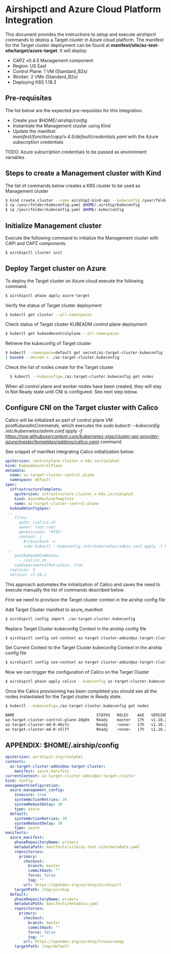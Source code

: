 # Airshipctl and Azure Cloud Platform Integration
This document provides the instructions to setup and execute *airshipctl*
commands to deploy a Target cluster in Azure cloud platform.
The manifest for the Target cluster deployment can be found at
**manifest/site/az-test-site/target/azure-target**.
It will deploy:
- CAPZ v0.4.5 Management component
- Region: US East
- Control Plane: 1 VM (Standard_B2s)
- Worker: 2 VMs (Standard_B2s)
- Deploying K8S 1.18.3

## Pre-requisites
The list below are the expected pre-requisites for this integration.

- Create your *$HOME/.airship/config*
- Instantiate the Management cluster using Kind
- Update the manifest *manifest/function/capz/v.4.5/default/credentials.yaml*
with the Azure subscription credentials

TODO: Azure subscription credentials to be passed as environment variables

## Steps to create a Management cluster with Kind
The list of commands below creates a K8S cluster to be used as Management cluster

```bash
$ kind create cluster --name airship2-kind-api --kubeconfig /your/folder/kubeconfig.yaml
$ cp /your/folder/kubeconfig.yaml $HOME/.airship/kubeconfig
$ cp /your/folder/kubeconfig.yaml $HOME/.kube/config
```

## Initialize Management cluster
Execute the following command to initialize the Management cluster with CAPI and
CAPZ components.
```bash
$ airshipctl cluster init
```
## Deploy Target cluster on Azure
To deploy the Target cluster on Azure cloud execute the following command.
```bash
$ airshipctl phase apply azure-target
```

Verify the status of Target cluster deployment
```bash
$ kubectl get cluster --all-namespaces
```
Check status of Target cluster KUBEADM control plane deployment
```bash
$ kubectl get kubeadmcontrolplane --all-namespaces
```

Retrieve the kubeconfig of Target cluster
```bash
$ kubectl --namespace=default get secret/az-target-cluster-kubeconfig -o jsonpath={.data.value} \
| base64 --decode > ./az-target-cluster.kubeconfig
```

Check the list of nodes create for the Target cluster
```bash
  $ kubectl --kubeconfig=./az-target-cluster.kubeconfig get nodes
```

When all control plane and worker nodes have been created, they will stay in Not Ready state until
CNI is configured. See next step below.

## Configure CNI on the Target cluster with Calico
Calico will be initialized as part of control plane VM *postKubeadmCommands*, which executes the
*sudo kubectl --kubeconfig /etc/kubernetes/admin.conf apply -f https://raw.githubusercontent.com/kubernetes-sigs/cluster-api-provider-azure/master/templates/addons/calico.yaml* command.

See snippet of manifest integrating Calico initialization below:

```yaml
apiVersion: controlplane.cluster.x-k8s.io/v1alpha3
kind: KubeadmControlPlane
metadata:
  name: az-target-cluster-control-plane
  namespace: default
spec:
  infrastructureTemplate:
    apiVersion: infrastructure.cluster.x-k8s.io/v1alpha3
    kind: AzureMachineTemplate
    name: az-target-cluster-control-plane
  kubeadmConfigSpec:
...
    files:
    - path: /calico.sh
      owner: root:root
      permissions: "0755"
      content: |
        #!/bin/bash -x
        sudo kubectl --kubeconfig /etc/kubernetes/admin.conf apply -f https://raw.githubusercontent.com/kubernetes-sigs/cluster-api-provider-azure/master/templates/addons/calico.yaml
...
    postKubeadmCommands:
      - /calico.sh
    useExperimentalRetryJoin: true
  replicas: 3
  version: v1.18.2
```

This approach automates the initialization of Calico and saves the need to execute manually
the list of commands described below.

First we need to provision the Target cluster context in the airship config file

Add Target Cluster manifest to azure_manifest
```bash
$ airshipctl config import ./az-target-cluster.kubeconfig
```
Replace Target Cluster kubeconfig Context in the airship config file
```bash
$ airshipctl config set-context az-target-cluster-admin@az-target-cluster --manifest azure_manifest
```

Set Current Context to the Target Cluster kubeconfig Context in the airship config file
```bash
$ airshipctl config use-context az-target-cluster-admin@az-target-cluster
```

Now we can trigger the configuration of Calico on the Target Cluster
```bash
$ airshipctl phase apply calico --kubeconfig az-target-cluster.kubeconfig
```

Once the Calico provisioning has been completed you should see all the nodes instantiated for the
Target cluster in Ready state.
```bash
$ kubectl --kubeconfig=./az-target-cluster.kubeconfig get nodes

NAME                                    STATUS   ROLES    AGE   VERSION
az-target-cluster-control-plane-28ghk   Ready    master   17h   v1.18.2
az-target-cluster-md-0-46zfv            Ready    <none>   17h   v1.18.2
az-target-cluster-md-0-z5lff            Ready    <none>   17h   v1.18.2
```

## APPENDIX: $HOME/.airship/config

```yaml
apiVersion: airshipit.org/v1alpha1
contexts:
  az-target-cluster-admin@az-target-cluster:
    manifest: azure_manifest
currentContext: az-target-cluster-admin@az-target-cluster
kind: Config
managementConfiguration:
  azure_management_config:
    insecure: true
    systemActionRetries: 30
    systemRebootDelay: 30
    type: azure
  default:
    systemActionRetries: 30
    systemRebootDelay: 30
    type: azure
manifests:
  azure_manifest:
    phaseRepositoryName: primary
    metadataPath: manifests/site/az-test-site/metadata.yaml
    repositories:
      primary:
        checkout:
          branch: master
          commitHash: ""
          force: false
          tag: ""
        url: https://opendev.org/airship/airshipctl
    targetPath: /tmp/airship
  default:
    phaseRepositoryName: primary
    metadataPath: manifests/metadata.yaml
    repositories:
      primary:
        checkout:
          branch: master
          commitHash: ""
          force: false
          tag: ""
        url: https://opendev.org/airship/treasuremap
    targetPath: /tmp/default
```
